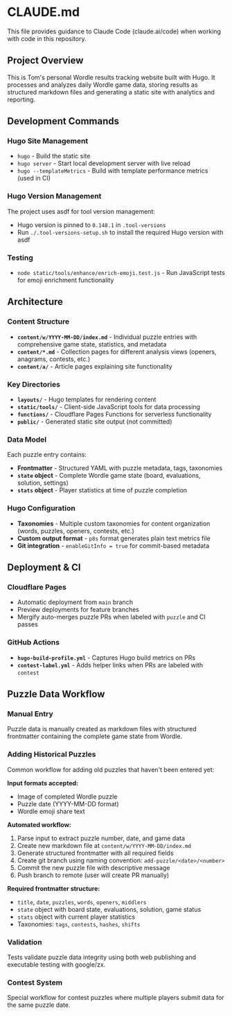 # CLAUDE.md

This file provides guidance to Claude Code (claude.ai/code) when working with code in this repository.

## Project Overview

This is Tom's personal Wordle results tracking website built with Hugo. It processes and analyzes daily Wordle game data, storing results as structured markdown files and generating a static site with analytics and reporting.

## Development Commands

### Hugo Site Management
- `hugo` - Build the static site
- `hugo server` - Start local development server with live reload
- `hugo --templateMetrics` - Build with template performance metrics (used in CI)

### Hugo Version Management
The project uses asdf for tool version management:
- Hugo version is pinned to `0.148.1` in `.tool-versions`
- Run `./.tool-versions-setup.sh` to install the required Hugo version with asdf

### Testing
- `node static/tools/enhance/enrich-emoji.test.js` - Run JavaScript tests for emoji enrichment functionality

## Architecture

### Content Structure
- **`content/w/YYYY-MM-DD/index.md`** - Individual puzzle entries with comprehensive game state, statistics, and metadata
- **`content/*.md`** - Collection pages for different analysis views (openers, anagrams, contests, etc.)
- **`content/a/`** - Article pages explaining site functionality

### Key Directories
- **`layouts/`** - Hugo templates for rendering content
- **`static/tools/`** - Client-side JavaScript tools for data processing
- **`functions/`** - Cloudflare Pages Functions for serverless functionality
- **`public/`** - Generated static site output (not committed)

### Data Model
Each puzzle entry contains:
- **Frontmatter** - Structured YAML with puzzle metadata, tags, taxonomies
- **`state` object** - Complete Wordle game state (board, evaluations, solution, settings)
- **`stats` object** - Player statistics at time of puzzle completion

### Hugo Configuration
- **Taxonomies** - Multiple custom taxonomies for content organization (words, puzzles, openers, contests, etc.)
- **Custom output format** - `p8s` format generates plain text metrics file
- **Git integration** - `enableGitInfo = true` for commit-based metadata

## Deployment & CI

### Cloudflare Pages
- Automatic deployment from `main` branch
- Preview deployments for feature branches
- Mergify auto-merges puzzle PRs when labeled with `puzzle` and CI passes

### GitHub Actions
- **`hugo-build-profile.yml`** - Captures Hugo build metrics on PRs
- **`contest-label.yml`** - Adds helper links when PRs are labeled with `contest`

## Puzzle Data Workflow

### Manual Entry
Puzzle data is manually created as markdown files with structured frontmatter containing the complete game state from Wordle.

### Adding Historical Puzzles
Common workflow for adding old puzzles that haven't been entered yet:

**Input formats accepted:**
- Image of completed Wordle puzzle
- Puzzle date (YYYY-MM-DD format)
- Wordle emoji share text

**Automated workflow:**
1. Parse input to extract puzzle number, date, and game data
2. Create new markdown file at `content/w/YYYY-MM-DD/index.md`
3. Generate structured frontmatter with all required fields
4. Create git branch using naming convention: `add-puzzle/<date>/<number>`
5. Commit the new puzzle file with descriptive message
6. Push branch to remote (user will create PR manually)

**Required frontmatter structure:**
- `title`, `date`, `puzzles`, `words`, `openers`, `middlers`
- `state` object with board state, evaluations, solution, game status
- `stats` object with current player statistics
- Taxonomies: `tags`, `contests`, `hashes`, `shifts`

### Validation
Tests validate puzzle data integrity using both web publishing and executable testing with google/zx.

### Contest System
Special workflow for contest puzzles where multiple players submit data for the same puzzle date.